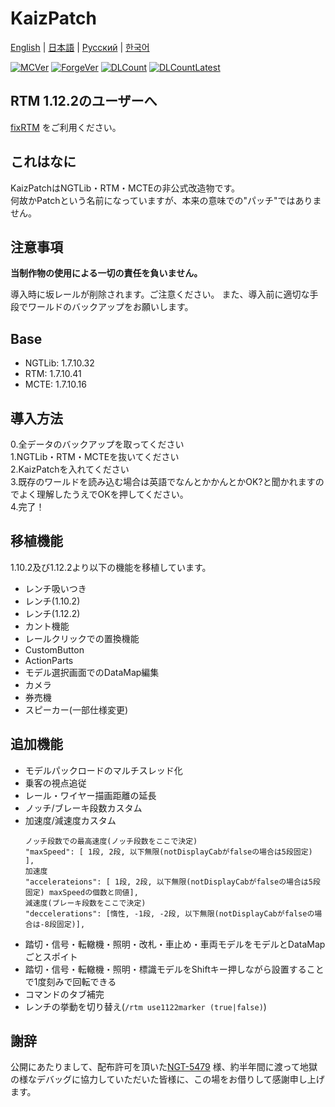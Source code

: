 # KaizPatch

[English](README.md) | [日本語](README.ja.md) | [Русский](README.ru.md) | [한국어](README.ko.md)

[![MCVer](https://img.shields.io/badge/Minecraft-1.7.10-brightgreen)](https://www.minecraft.net/)
[![ForgeVer](https://img.shields.io/badge/Forge-10.13.4.1614-important)](https://files.minecraftforge.net/maven/net/minecraftforge/forge/index_1.7.10.html)
[![DLCount](https://img.shields.io/github/downloads/Kai-Z-JP/KaizPatchX/total)](https://github.com/Kai-Z-JP/KaizPatchX/releases)
[![DLCountLatest](https://img.shields.io/github/downloads/Kai-Z-JP/KaizPatchX/latest/total)](https://github.com/Kai-Z-JP/KaizPatchX/releases/latest)

## RTM 1.12.2のユーザーへ

[fixRTM](https://www.curseforge.com/minecraft/mc-mods/fixrtm) をご利用ください。

## これはなに

KaizPatchはNGTLib・RTM・MCTEの非公式改造物です。\
何故かPatchという名前になっていますが、本来の意味での"パッチ"ではありません。

## 注意事項

**当制作物の使用による一切の責任を負いません。**

導入時に坂レールが削除されます。ご注意ください。 また、導入前に適切な手段でワールドのバックアップをお願いします。

## Base

- NGTLib: 1.7.10.32
- RTM: 1.7.10.41
- MCTE: 1.7.10.16

## 導入方法

0.全データのバックアップを取ってください\
1.NGTLib・RTM・MCTEを抜いてください\
2.KaizPatchを入れてください\
3.既存のワールドを読み込む場合は英語でなんとかかんとかOK?と聞かれますのでよく理解したうえでOKを押してください。\
4.完了！

## 移植機能

1.10.2及び1.12.2より以下の機能を移植しています。

- レンチ吸いつき
- レンチ(1.10.2)
- レンチ(1.12.2)
- カント機能
- レールクリックでの置換機能
- CustomButton
- ActionParts
- モデル選択画面でのDataMap編集
- カメラ
- 券売機
- スピーカー(一部仕様変更)

## 追加機能
- モデルパックロードのマルチスレッド化
- 乗客の視点追従
- レール・ワイヤー描画距離の延長
- ノッチ/ブレーキ段数カスタム
- 加速度/減速度カスタム
  ```
  ノッチ段数での最高速度(ノッチ段数をここで決定)
  "maxSpeed": [ 1段, 2段, 以下無限(notDisplayCabがfalseの場合は5段固定) ],
  加速度
  "accelerateions": [ 1段, 2段, 以下無限(notDisplayCabがfalseの場合は5段固定) maxSpeedの個数と同値],
  減速度(ブレーキ段数をここで決定)
  "deccelerations": [惰性, -1段, -2段, 以下無限(notDisplayCabがfalseの場合は-8段固定)],
  ```
- 踏切・信号・転轍機・照明・改札・車止め・車両モデルをモデルとDataMapごとスポイト
- 踏切・信号・転轍機・照明・標識モデルをShiftキー押しながら設置することで1度刻みで回転できる
- コマンドのタブ補完
- レンチの挙動を切り替え(`/rtm use1122marker (true|false)`)

## 謝辞

公開にあたりまして、配布許可を頂いた[NGT-5479](https://twitter.com/ngt5479) 様、約半年間に渡って地獄の様なデバッグに協力していただいた皆様に、この場をお借りして感謝申し上げます。
